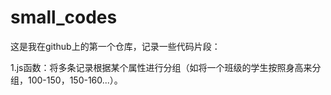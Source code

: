 # small_codes
这是我在github上的第一个仓库，记录一些代码片段：

1.js函数：将多条记录根据某个属性进行分组（如将一个班级的学生按照身高来分组，100-150，150-160...）。
